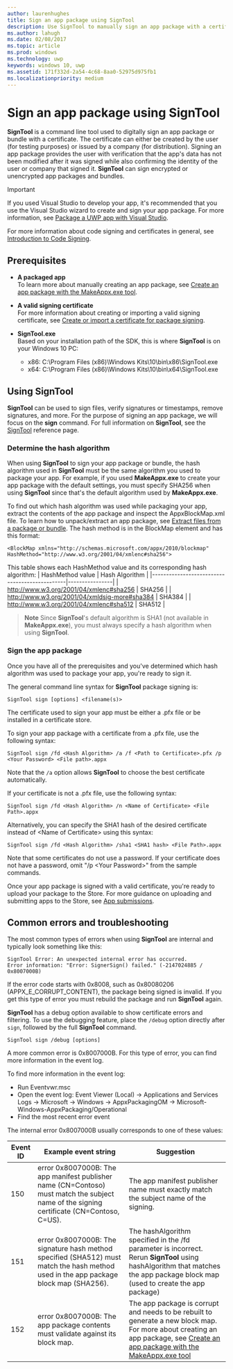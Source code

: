 ```yaml
---
author: laurenhughes
title: Sign an app package using SignTool
description: Use SignTool to manually sign an app package with a certificate.
ms.author: lahugh
ms.date: 02/08/2017
ms.topic: article
ms.prod: windows
ms.technology: uwp
keywords: windows 10, uwp
ms.assetid: 171f332d-2a54-4c68-8aa0-52975d975fb1
ms.localizationpriority: medium
---
```


# Sign an app package using SignTool


**SignTool** is a command line tool used to digitally sign an app package or bundle with a certificate. The certificate can either be created by the user (for testing purposes) or issued by a company (for distribution). Signing an app package provides the user with verification that the app's data has not been modified after it was signed while also confirming the identity of the user or company that signed it. **SignTool** can sign encrypted or unencrypted app packages and bundles.

> [!IMPORTANT] 
> If you used Visual Studio to develop your app, it's recommended that you use the Visual Studio wizard to create and sign your app package. For more information, see [Package a UWP app with Visual Studio](https://msdn.microsoft.com/windows/uwp/packaging/packaging-uwp-apps).

For more information about code signing and certificates in general, see [Introduction to Code Signing](https://msdn.microsoft.com/library/windows/desktop/aa380259.aspx#introduction_to_code_signing).

## Prerequisites
- **A packaged app**  
    To learn more about manually creating an app package, see [Create an app package with the MakeAppx.exe tool](https://msdn.microsoft.com/windows/uwp/packaging/create-app-package-with-makeappx-tool). 

- **A valid signing certificate**  
    For more information about creating or importing a valid signing certificate, see [Create or import a certificate for package signing](https://msdn.microsoft.com/windows/uwp/packaging/create-certificate-package-signing).

- **SignTool.exe**  
    Based on your installation path of the SDK, this is where **SignTool** is on your Windows 10 PC:
    - x86: C:\Program Files (x86)\Windows Kits\10\bin\x86\SignTool.exe
    - x64: C:\Program Files (x86)\Windows Kits\10\bin\x64\SignTool.exe

## Using SignTool

**SignTool** can be used to sign files, verify signatures or timestamps, remove signatures, and more. For the purpose of signing an app package, we will focus on the **sign** command. For full information on **SignTool**, see the [SignTool](https://msdn.microsoft.com/library/windows/desktop/aa387764.aspx) reference page. 

### Determine the hash algorithm
When using **SignTool** to sign your app package or bundle, the hash algorithm used in **SignTool** must be the same algorithm you used to package your app. For example, if you used **MakeAppx.exe** to create your app package with the default settings, you must specify SHA256 when using **SignTool** since that's the default algorithm used by **MakeAppx.exe**.

To find out which hash algorithm was used while packaging your app, extract the contents of the app package and inspect the AppxBlockMap.xml file. To learn how to unpack/extract an app package, see [Extract files from a package or bundle](https://msdn.microsoft.com/windows/uwp/packaging/create-app-package-with-makeappx-tool#extract-files-from-a-package-or-bundle). The hash method is in the BlockMap element and has this format:
```
<BlockMap xmlns="http://schemas.microsoft.com/appx/2010/blockmap" 
HashMethod="http://www.w3.org/2001/04/xmlenc#sha256">
```

This table shows each HashMethod value and its corresponding hash algorithm:
| HashMethod value                              | Hash Algorithm |
|-----------------------------------------------|----------------|
| http://www.w3.org/2001/04/xmlenc#sha256       | SHA256         |
| http://www.w3.org/2001/04/xmldsig-more#sha384 | SHA384         |
| http://www.w3.org/2001/04/xmlenc#sha512       | SHA512         |

> **Note** Since **SignTool**'s default algorithm is SHA1 (not available in **MakeAppx.exe**), you must always specify a hash algorithm when using **SignTool**.

### Sign the app package

Once you have all of the prerequisites and you've determined which hash algorithm was used to package your app, you're ready to sign it. 

The general command line syntax for **SignTool** package signing is:
```
SignTool sign [options] <filename(s)>
```

The certificate used to sign your app must be either a .pfx file or be installed in a certificate store.

To sign your app package with a certificate from a .pfx file, use the following syntax:
```
SignTool sign /fd <Hash Algorithm> /a /f <Path to Certificate>.pfx /p <Your Password> <File path>.appx
```
Note that the `/a` option allows **SignTool** to choose the best certificate automatically.

If your certificate is not a .pfx file, use the following syntax:
```
SignTool sign /fd <Hash Algorithm> /n <Name of Certificate> <File Path>.appx
```

Alternatively, you can specify the SHA1 hash of the desired certificate instead of &lt;Name of Certificate&gt; using this syntax:
```
SignTool sign /fd <Hash Algorithm> /sha1 <SHA1 hash> <File Path>.appx
```

Note that some certificates do not use a password. If your certificate does not have a password, omit "/p &lt;Your Password&gt;" from the sample commands.

Once your app package is signed with a valid certificate, you're ready to upload your package to the Store. For more guidance on uploading and submitting apps to the Store, see [App submissions](https://msdn.microsoft.com/windows/uwp/publish/app-submissions).

## Common errors and troubleshooting
The most common types of errors when using **SignTool** are internal and typically look something like this:

```
SignTool Error: An unexpected internal error has occurred.
Error information: "Error: SignerSign() failed." (-2147024885 / 0x8007000B) 
```

If the error code starts with 0x8008, such as 0x80080206 (APPX_E_CORRUPT_CONTENT), the package being signed is invalid. If you get this type of error you must rebuild the package and run **SignTool** again.

**SignTool** has a debug option available to show certificate errors and filtering. To use the debugging feature, place the `/debug` option directly after `sign`, followed by the full **SignTool** command.
```
SignTool sign /debug [options]
``` 

A more common error is 0x8007000B. For this type of error, you can find more information in the event log.
 
To find more information in the event log:
- Run Eventvwr.msc
- Open the event log: Event Viewer (Local) -> Applications and Services Logs -> Microsoft -> Windows -> AppxPackagingOM -> Microsoft-Windows-AppxPackaging/Operational
- Find the most recent error event

The internal error 0x8007000B usually corresponds to one of these values:

| **Event ID** | **Example event string** | **Suggestion** |
|--------------|--------------------------|----------------|
| 150          | error 0x8007000B: The app manifest publisher name (CN=Contoso) must match the subject name of the signing certificate (CN=Contoso, C=US). | The app manifest publisher name must exactly match the subject name of the signing.               |
| 151          | error 0x8007000B: The signature hash method specified (SHA512) must match the hash method used in the app package block map (SHA256).     | The hashAlgorithm specified in the /fd parameter is incorrect. Rerun **SignTool** using hashAlgorithm that matches the app package block map (used to create the app package)  |
| 152          | error 0x8007000B: The app package contents must validate against its block map.                                                           | The app package is corrupt and needs to be rebuilt to generate a new block map. For more about creating an app package, see [Create an app package with the MakeAppx.exe tool](https://msdn.microsoft.com/windows/uwp/packaging/create-app-package-with-makeappx-tool) |